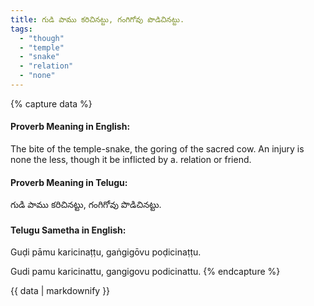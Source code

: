 ```yaml
---
title: గుడి పాము కరిచినట్టు, గంగిగోవు పొడిచినట్టు.
tags:
  - "though"
  - "temple"
  - "snake"
  - "relation"
  - "none"
---
```


{% capture data %}
#### Proverb Meaning in English:
The bite of the temple-snake, the goring of the sacred cow.
An injury is none the less, though it be inflicted by a. relation or friend.

#### Proverb Meaning in Telugu:
గుడి పాము కరిచినట్టు, గంగిగోవు పొడిచినట్టు.

#### Telugu Sametha in English:
Guḍi pāmu karicinaṭṭu, gaṅgigōvu poḍicinaṭṭu.

Gudi pamu karicinattu, gangigovu podicinattu.
{% endcapture %}

{{ data | markdownify }}

